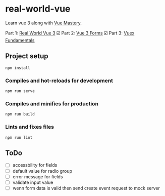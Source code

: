 # real-world-vue

Learn vue 3 along with [Vue Mastery](https://www.vuemastery.com/).

Part 1: [Real World Vue 3](https://www.vuemastery.com/courses/real-world-vue3/rwv3-orientation) ☑️
Part 2: [Vue 3 Forms](https://www.vuemastery.com/courses/vue3-forms/forms-introduction) ☑️
Part 3: [Vuex Fundamentals](https://www.vuemastery.com/courses/vuex-fundamentals/vuex4-intro-to-vuex)



## Project setup

```
npm install
```

### Compiles and hot-reloads for development

```
npm run serve
```

### Compiles and minifies for production

```
npm run build
```

### Lints and fixes files

```
npm run lint
```



## ToDo

- [ ] accessbility for fields
- [ ] default value for radio group
- [ ] error message for fields
- [ ] validate input value
- [ ] wenn form data is valid then send create event request to mock server  
